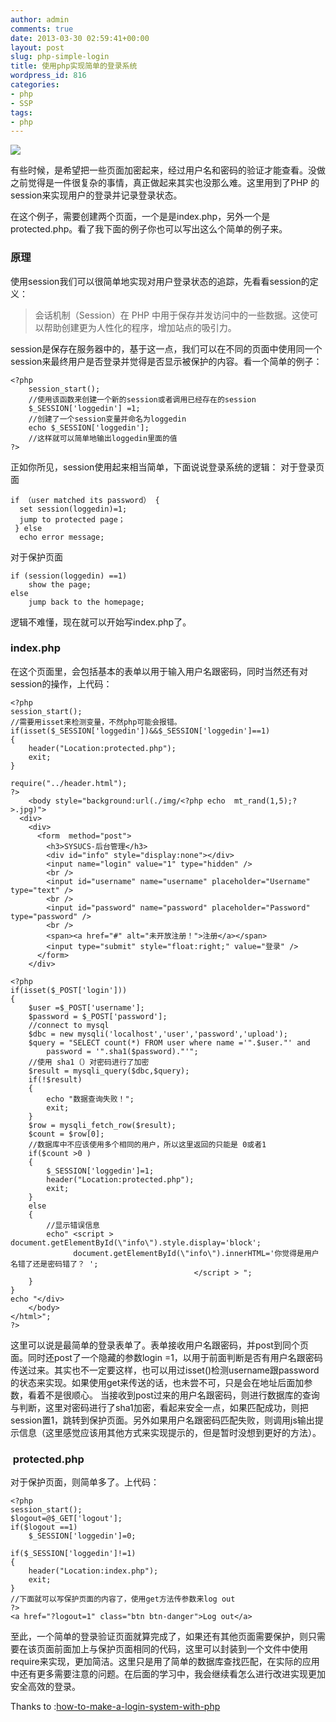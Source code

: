 ```yaml
---
author: admin
comments: true
date: 2013-03-30 02:59:41+00:00
layout: post
slug: php-simple-login
title: 使用php实现简单的登录系统
wordpress_id: 816
categories:
- php
- SSP
tags:
- php
---
```


![](http://i.imgur.com/THAAeWK.jpg)


有些时候，是希望把一些页面加密起来，经过用户名和密码的验证才能查看。没做之前觉得是一件很复杂的事情，真正做起来其实也没那么难。这里用到了PHP 的session来实现用户的登录并记录登录状态。

在这个例子，需要创建两个页面，一个是是index.php，另外一个是protected.php。看了我下面的例子你也可以写出这么个简单的例子来。

<!-- more -->


### 原理


使用session我们可以很简单地实现对用户登录状态的追踪，先看看session的定义：


> 会话机制（Session）在 PHP 中用于保存并发访问中的一些数据。这使可以帮助创建更为人性化的程序，增加站点的吸引力。


session是保存在服务器中的，基于这一点，我们可以在不同的页面中使用同一个session来最终用户是否登录并觉得是否显示被保护的内容。看一个简单的例子：


    <?php
        session_start();
        //使用该函数来创建一个新的session或者调用已经存在的session
        $_SESSION['loggedin'] =1;
        //创建了一个session变量并命名为loggedin
        echo $_SESSION['loggedin'];
        //这样就可以简单地输出loggedin里面的值
    ?>


正如你所见，session使用起来相当简单，下面说说登录系统的逻辑：
对于登录页面

    if （user matched its password） {
      set session(loggedin)=1;
      jump to protected page；
     } else
      echo error message;

对于保护页面


    if (session(loggedin) ==1)
        show the page;
    else
        jump back to the homepage;

逻辑不难懂，现在就可以开始写index.php了。


### index.php


在这个页面里，会包括基本的表单以用于输入用户名跟密码，同时当然还有对session的操作，上代码：

    <?php
    session_start();
    //需要用isset来检测变量，不然php可能会报错。
    if(isset($_SESSION['loggedin'])&&$_SESSION['loggedin']==1)
    {
        header("Location:protected.php");
        exit;
    }

    require("../header.html");
    ?>
        <body style="background:url(./img/<?php echo  mt_rand(1,5);?>.jpg)">
      <div>
        <div>
          <form  method="post">
            <h3>SYSUCS-后台管理</h3>
            <div id="info" style="display:none"></div>
            <input name="login" value="1" type="hidden" />
            <br />
            <input id="username" name="username" placeholder="Username" type="text" />
            <br />
            <input id="password" name="password" placeholder="Password" type="password" />
            <br />
            <span><a href="#" alt="未开放注册！">注册</a></span>
            <input type="submit" style="float:right;" value="登录" />
          </form>
        </div>

    <?php
    if(isset($_POST['login']))
    {
        $user =$_POST['username'];
        $password = $_POST['password'];
        //connect to mysql
        $dbc = new mysqli('localhost','user','password','upload');
        $query = "SELECT count(*) FROM user where name ='".$user."' and
            password = '".sha1($password)."'";
        //使用 sha1（）对密码进行了加密
        $result = mysqli_query($dbc,$query);
        if(!$result)
        {
            echo "数据查询失败！";
            exit;
        }
        $row = mysqli_fetch_row($result);
        $count = $row[0];
        //数据库中不应该使用多个相同的用户，所以这里返回的只能是 0或者1
        if($count >0 )
        {
            $_SESSION['loggedin']=1;
            header("Location:protected.php");
            exit;
        }
        else
        {
            //显示错误信息
            echo" <script > document.getElementById(\"info\").style.display='block';
                  document.getElementById(\"info\").innerHTML='你觉得是用户名错了还是密码错了？ ';
                                             </script > ";
        }
    }
    echo "</div>
        </body>
    </html>";
    ?>

这里可以说是最简单的登录表单了。表单接收用户名跟密码，并post到同个页面。同时还post了一个隐藏的参数login =1，以用于前面判断是否有用户名跟密码传送过来。其实也不一定要这样，也可以用过isset()检测username跟password的状态来实现。如果使用get来传送的话，也未尝不可，只是会在地址后面加参数，看着不是很顺心。
当接收到post过来的用户名跟密码，则进行数据库的查询与判断，这里对密码进行了sha1加密，看起来安全一点，如果匹配成功，则把session置1，跳转到保护页面。另外如果用户名跟密码匹配失败，则调用js输出提示信息（这里感觉应该用其他方式来实现提示的，但是暂时没想到更好的方法）。


###  protected.php


对于保护页面，则简单多了。上代码：

    <?php
    session_start();
    $logout=@$_GET['logout'];
    if($logout ==1)
        $_SESSION['loggedin']=0;

    if($_SESSION['loggedin']!=1)
    {
        header("Location:index.php");
        exit;
    }
    //下面就可以写保护页面的内容了，使用get方法传参数来log out
    ?>
    <a href="?logout=1" class="btn btn-danger">Log out</a>

至此，一个简单的登录验证页面就算完成了，如果还有其他页面需要保护，则只需要在该页面前面加上与保护页面相同的代码，这里可以封装到一个文件中使用require来实现，更加简洁。这里只是用了简单的数据库查找匹配，在实际的应用中还有更多需要注意的问题。在后面的学习中，我会继续看怎么进行改进实现更加安全高效的登录。

Thanks to :[how-to-make-a-login-system-with-php](http://www.webgeekly.com/tutorials/php/how-to-make-a-login-system-with-php/)
